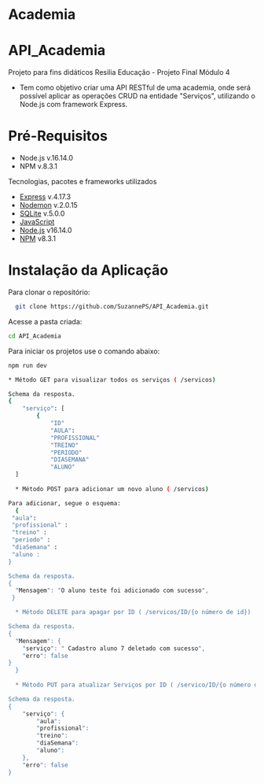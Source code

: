 <h1>Academia</h1>


 # API_Academia

Projeto para fins didáticos Resilia Educação - Projeto Final Módulo 4
* Tem como objetivo criar uma API RESTful de uma academia, onde será possível aplicar as operações CRUD na entidade "Serviços", utilizando o Node.js com framework Express.

 # Pré-Requisitos
- Node.js v.16.14.0
- NPM v.8.3.1

Tecnologias, pacotes e frameworks utilizados
* [Express](https://expressjs.com) v.4.17.3
* [Nodemon](https://www.npmjs.com/package/nodemon) v.2.0.15
* [SQLite](https://www.npmjs.com/package/sqlite3) v.5.0.0
* [JavaScript](https://www.javascript.com/)
* [Node.js](https://nodejs.org/en/) v16.14.0
* [NPM](https://www.npmjs.com/) v8.3.1

 
 # Instalação da Aplicação
 
Para clonar o repositório:
 ```sh
   git clone https://github.com/SuzannePS/API_Academia.git
   ```
Acesse a pasta criada:
```sh
cd API_Academia
```
Para iniciar os projetos use o comando abaixo:
```sh
npm run dev

* Método GET para visualizar todos os serviços ( /servicos)

Schema da resposta. 
{
	"serviço": [
		{
			"ID"
			"AULA": 
			"PROFISSIONAL"
			"TREINO"
			"PERIODO"
			"DIASEMANA"
			"ALUNO"
  ]
  
  * Método POST para adicionar um novo aluno ( /servicos)

Para adicionar, segue o esquema:
  {
 "aula": 
 "profissional" : 
 "treino" : 
 "periodo" : 
 "diaSemana" : 
 "aluno :
}

Schema da resposta. 
{
  "Mensagem": "O aluno teste foi adicionado com sucesso",
 }

  * Método DELETE para apagar por ID ( /servicos/ID/{o número de id})

Schema da resposta. 
{
  "Mensagem": {
	"serviço": " Cadastro aluno 7 deletado com sucesso",
	"erro": false
}
  }
  
  * Método PUT para atualizar Serviços por ID ( /servico/ID/{o número de id})

Schema da resposta. 
{
	"serviço": {
		"aula": 
		"profissional": 
		"treino": 
		"diaSemana": 
		"aluno": 
	},
	"erro": false
}
  
